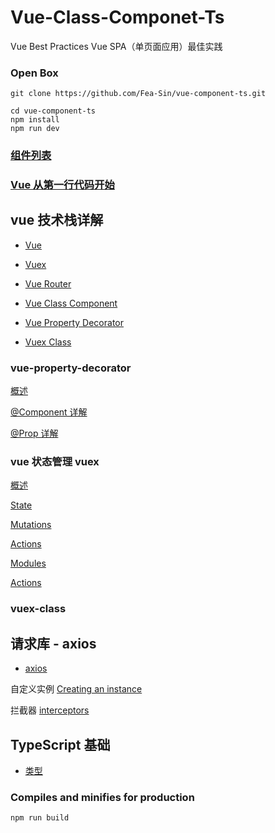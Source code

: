 # Vue-Class-Componet-Ts

Vue Best Practices
Vue SPA（单页面应用）最佳实践

### Open Box

```
git clone https://github.com/Fea-Sin/vue-component-ts.git

cd vue-component-ts
npm install
npm run dev
```

### [组件列表](./docs/component.md)

### [Vue 从第一行代码开始](./docs/vue/start.md)

## vue 技术栈详解

- [Vue](https://cn.vuejs.org/v2/guide/)

- [Vuex](https://vuex.vuejs.org/zh/)

- [Vue Router](https://router.vuejs.org/zh/installation.html)

- [Vue Class Component](https://class-component.vuejs.org/guide/class-component.html#data)

- [Vue Property Decorator](https://github.com/kaorun343/vue-property-decorator)

- [Vuex Class](https://github.com/ktsn/vuex-class)

### vue-property-decorator

[概述](./docs/overview.md)

[@Component 详解](./docs/@Component.md)

[@Prop 详解](./docs/@Prop.md)

### vue 状态管理 vuex

[概述](./docs/vuex/overview.md)

[State](./docs/vuex/state.md)

[Mutations](./docs/vuex/mutations.md)

[Actions](./docs/vuex/actions.md)

[Modules](./docs/vuex/modules.md)

[Actions](./docs/vuex/actions.md)

### vuex-class

## 请求库 - axios

- [axios](https://github.com/axios/axios)

自定义实例
[Creating an instance](./docs/axios/instance.md)

拦截器
[interceptors](./docs/axios/interceptors.md)

## TypeScript 基础

- [类型](./docs/ts/type.md)

### Compiles and minifies for production

```
npm run build
```
